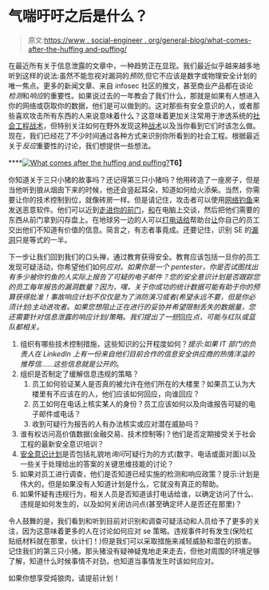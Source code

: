 # 气喘吁吁之后是什么？

> 原文:[https://www . social-engineer . org/general-blog/what-comes-after-the-huffing and-puffing/](https://www.social-engineer.org/general-blog/what-comes-after-the-huffing-and-puffing/)

在最近所有关于信息泄露的文章中，一种趋势正在显现。我们最近似乎越来越多地听到这样的说法:虽然不能忽视对漏洞的*预防*,但它不应该是数字或物理安全计划的唯一焦点。更多的新闻文章、来自 infosec 社区的推文，甚至商业产品都在谈论*检测*和*响应*的重要性。如果说过去的一年教会了我们什么，那就是如果有人想进入你的网络或窃取你的数据，他们是可以做到的。这对那些有安全意识的人，或者那些喜欢攻击所有东西的人来说意味着什么？这意味着更加关注常用于渗透系统的[社会工程战术](https://www.social-engineer.org/framework/attack-vectors/attack-cycle/)，但特别关注如何在野外发现这种[战术](https://www.social-engineer.org/newsletter/social-engineer-newsletter-vol-05-issue-73-3/)以及当你看到它们时该怎么做。现在，我们已经花了不少时间通过各种方式来识别你所看到的社会工程。根据最近关于*反应*重要性的讨论，我们想提供一些想法。

****[![What comes after the huffing and puffing?](../Images/30a191312a2322772a0f6cfe5da5c0b2.png)](https://www.social-engineer.org/wp-content/uploads/2015/04/pigs2.jpg)**T6】**

你知道关于三只小猪的故事吗？还记得第三只小猪吗？他用砖造了一座房子，但是当他听到狼从烟囱下来的时候，他还会竖起耳朵，知道如何给火添柴。当然，你需要让你的技术控制到位，就像砖房一样。但是请记住，攻击者可以使用[网络钓鱼](https://www.social-engineer.org/framework/attack-vectors/phishing-attacks-2/)来发送恶意软件。他们可以近到[走进你的前门](https://www.social-engineer.org/framework/general-discussion/common-attacks/delivery-person/)，[和](https://www.social-engineer.org/framework/influencing-others/elicitation/)在电脑上交谈，然后把他们需要的东西从前门拿到闪存盘上。在地球另一边的人可以[打电话给](https://www.social-engineer.org/framework/general-discussion/common-attacks/phone/)帮助台[让](https://www.social-engineer.org/framework/influencing-others/elicitation/goals/)你自己的员工交出他们不知道有价值的信息。简言之，有志者事竟成。还要记住，识别 SE 的[漏洞](https://www.social-engineer.org/framework/general-discussion/real-world-examples/)只是等式的一半。

下一步让我们回到我们的口头禅，通过教育获得安全。教育应该包括一旦你的员工发现可疑活动，你希望他们如何*应对。如果你是一个 pentester，你是否试图找出有多少被你钓鱼的人实际上报告了可疑的电子邮件？您的安全意识计划是否跟踪您的员工每年报告的漏洞数量？因为，嘿，关于你成功的统计数据可能有助于你的预算获得批准！事故响应计划不仅仅是为了消防演习或者(希望永远不要，但是你必须计划)主动进攻者。如果您想阻止正在进行的妥协并希望限制丢失的数据量，您还需要针对信息泄露的响应计划/策略。我们提出了一些*回应*点，可能与红队或蓝队都相关。*

1.  组织有哪些技术控制措施，这些知识的公开程度如何？*提示:如果 IT 部门的负责人在 LinkedIn 上有一份来自他们目前合作的信息安全供应商的热情洋溢的推荐信……这些信息就是公开的*。
2.  组织是否制定了缓解信息违规的策略？
    1.  员工如何验证某人是否真的被允许在他们所在的大楼里？如果员工认为大楼里有不应该在的人，他们应该如何回应，向谁回应？
    2.  员工如何在电话上核实某人的身份？员工应该如何以及向谁报告可疑的电子邮件或电话？
    3.  收到可疑行为报告的人有办法核实或应对潜在威胁吗？
3.  谁有权访问高价值数据(金融交易、技术控制等)？他们是否定期接受关于社会工程的最新安全意识培训？
4.  [安全意识计划](https://www.social-engineer.org/how-tos/change-education-working/)是否包括礼貌地*询问*可疑行为的方式(数字、电话或面对面)以及一些关于处理给出的答案的关键思维技能的讨论？
5.  如果对员工进行调查，他们是否知道已经实施的检测和响应政策？提示:计划是伟大的，但是如果没有人知道计划是什么，它就没有真正的帮助。
6.  如果怀疑有违规行为，相关人员是否知道该打电话给谁，以确定访问了什么、违规是如何发生的，以及如何关闭访问点(甚至确定坏人是否还在那里)？

令人鼓舞的是，我们看到和听到目前对识别和调查可疑活动和人员给予了更多的关注，因为这意味着更多的人在讨论如何应对 se 策略。违规事件时有发生(保险杠贴纸材料就在那里，伙计们！)但是我们可以采取措施来减轻威胁和潜在的损害。记住我们的第三只小猪。那头猪没有疑神疑鬼地走来走去，但他对周围的环境足够了解，知道什么时候事情不对劲，也知道当事情发生时该如何应对。

如果你想享受炖狼肉，请提前计划！